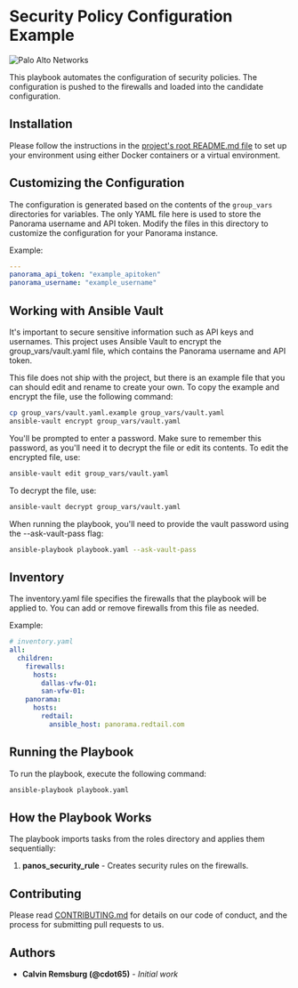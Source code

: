 # Security Policy Configuration Example

![Palo Alto Networks](../../../docs/images/paloaltonetworks_logo.png)

This playbook automates the configuration of security policies. The configuration is pushed to the firewalls and loaded into the candidate configuration.

## Installation

Please follow the instructions in the [project's root README.md file](../../../README.md) to set up your environment using either Docker containers or a virtual environment.

## Customizing the Configuration

The configuration is generated based on the contents of the `group_vars` directories for variables. The only YAML file here is used to store the Panorama username and API token. Modify the files in this directory to customize the configuration for your Panorama instance.

Example:

```yaml
---
panorama_api_token: "example_apitoken"
panorama_username: "example_username"
```

## Working with Ansible Vault

It's important to secure sensitive information such as API keys and usernames. This project uses Ansible Vault to encrypt the group_vars/vault.yaml file, which contains the Panorama username and API token.

This file does not ship with the project, but there is an example file that you can should edit and rename to create your own. To copy the example and encrypt the file, use the following command:

```bash
cp group_vars/vault.yaml.example group_vars/vault.yaml
ansible-vault encrypt group_vars/vault.yaml
```

You'll be prompted to enter a password. Make sure to remember this password, as you'll need it to decrypt the file or edit its contents. To edit the encrypted file, use:

```bash
ansible-vault edit group_vars/vault.yaml
```

To decrypt the file, use:

```bash
ansible-vault decrypt group_vars/vault.yaml
```

When running the playbook, you'll need to provide the vault password using the --ask-vault-pass flag:

```bash
ansible-playbook playbook.yaml --ask-vault-pass
```

## Inventory

The inventory.yaml file specifies the firewalls that the playbook will be applied to. You can add or remove firewalls from this file as needed.

Example:

```yaml
# inventory.yaml
all:
  children:
    firewalls:
      hosts:
        dallas-vfw-01:
        san-vfw-01:
    panorama:
      hosts:
        redtail:
          ansible_host: panorama.redtail.com
```

## Running the Playbook

To run the playbook, execute the following command:

```bash
ansible-playbook playbook.yaml
```

## How the Playbook Works

The playbook imports tasks from the roles directory and applies them sequentially:

1. **panos_security_rule** - Creates security rules on the firewalls.

## Contributing

Please read [CONTRIBUTING.md](../../../CONTRIBUTING.md) for details on our code of conduct, and the process for submitting pull requests to us.

## Authors

- **Calvin Remsburg (@cdot65)** - _Initial work_